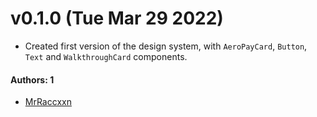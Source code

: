 # v0.1.0 (Tue Mar 29 2022)

- Created first version of the design system, with `AeroPayCard`, `Button`, `Text` and `WalkthroughCard` components.

#### Authors: 1

- [MrRaccxxn](https://github.com/MrRaccxxn)